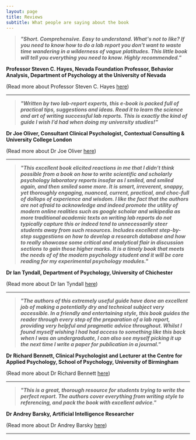 ```yaml
---
layout: page
title: Reviews
subtitle: What people are saying about the book
---
```


>***"Short. Comprehensive. Easy to understand. What's not to like? If you need to know how to do a lab report
you don't want to waste time wandering in a wilderness of vague platitudes. This little book will tell you
everything you need to know. Highly recommended."***

**Professor Steven C. Hayes, Nevada Foundation Professor, Behavior Analysis, Department of Psychology at the University of Nevada**

(Read more about Professor Steven C. Hayes [here](http://www.stevenchayes.com/about/))


***


>***"Written by two lab-report experts, this e-book is packed full of practical tips, suggestions and ideas. Read it to learn the science and art of writing successful lab reports.  This is exactly the kind of guide I wish I’d had when doing my university studies!"***

**Dr Joe Oliver, Consultant Clinical Psychologist, Contextual Consulting & University College London**

(Read more about Dr Joe Oliver [here](https://contextualconsulting.co.uk/team/joe-oliver))


***


>***"This excellent book elicited reactions in me that I didn't think possible from a book on how to write scientific and scholarly psychology laboratory reports insofar as I smiled, and smiled again, and then smiled some more. It is smart, irreverent, snappy, yet thoroughly engaging, nuanced, current, practical, and choc-full of dollops of experience and wisdom. I like the fact that the authors are not afraid to acknowledge and indeed promote the utility of modern online realities such as google scholar and wikipedia as more traditional academic texts on writing lab reports do not typically capture this or indeed tend to unnecessarily steer students away from such resources. Includes excellent step-by-step suggestions on how to develop a research database and how to really showcase some critical and analytical flair in discussion sections to gain those higher marks. It is a timely book that meets the needs of of the modern psychology student and it will be core reading for my experimental psychology modules."***

**Dr Ian Tyndall, Department of Psychology, University of Chichester**

(Read more about Dr Ian Tyndall [here](https://www.chi.ac.uk/staff/power/dr-ian-tyndall))


***


>***"The authors of this extremely useful guide have done an excellent job of making a potentially dry and technical subject very accessible. In a friendly and entertaining style, this book guides the reader through every step of the preparation of a lab report, providing very helpful and pragmatic advice throughout. Whilst I found myself wishing I had had access to something like this back when I was an undergraduate, I can also see myself picking it up the next time I write a paper for publication in a journal."***

**Dr Richard Bennett, Clinical Psychologist and Lecturer at the Centre for Applied Psychology, School of Psychology, University of Birmingham**

(Read more about Dr Richard Bennett [here](https://www.thinkpsychology.co/about.php?page=dr-richard-bennett))


***


>***"This is a great, thorough resource for students trying to write the perfect report. The authors cover everything from writing style to referencing, and pack the book with excellent advice."***

**Dr Andrey Barsky, Artificial Intelligence Researcher**

(Read more about Dr Andrey Barsky [here](https://www.researchgate.net/profile/Andrey_Barsky))


***



